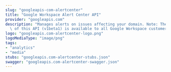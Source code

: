 ```yaml
---
slug: "googleapis-com-alertcenter"
title: "Google Workspace Alert Center API"
provider: "googleapis.com"
description: "Manages alerts on issues affecting your domain. Note: The current version\
  \ of this API (v1beta1) is available to all Google Workspace customers. "
logo: "googleapis.com-alertcenter-logo.png"
logoMediaType: "image/png"
tags:
- "analytics"
- "media"
stubs: "googleapis.com-alertcenter-stubs.json"
swagger: "googleapis.com-alertcenter-swagger.json"
---
```


